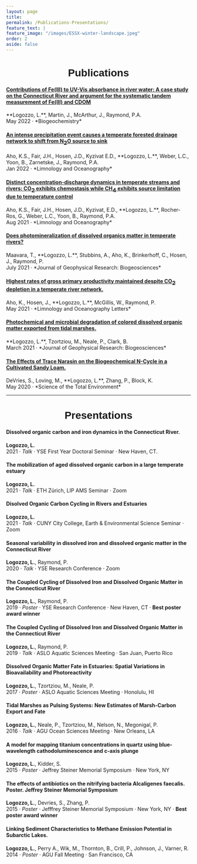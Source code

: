 ```yaml
---
layout: page
title: 
permalink: /Publications-Presentations/
feature_text: |
feature_image: "/images/ESSX-winter-landscape.jpeg"
order: 2
aside: false
---
```


<h1 align="center" style="font-family:'Helvetica',sans-serif; font-weight:bold"> Publications </h1>

<h4> <a href="https://doi.org/10.1007/s10533-022-00937-5" target="_blank_"> Contributions of Fe(III) to UV-Vis absorbance in river water: A case study on the Connecticut River and argument for the systematic tandem measurement of Fe(III) and CDOM </a> </h4>
**Logozzo, L.**, Martin, J., McArthur, J., Raymond, P.A. <br>
May 2022 &middot; *Biogeochemistry*

<h4> <a href="https://doi.org/10.1002/lno.12006" target="_blank_"> An intense precipitation event causes a temperate forested drainage network to shift from N<font size=4><sub>2</sub></font>O source to sink </a> </h4>
Aho, K.S., Fair, J.H., Hosen, J.D., Kyzivat E.D., **Logozzo, L.**, Weber, L.C., Yoon, B., Zarnetske, J., Raymond, P.A. <br>
Jan 2022 &middot; *Limnology and Oceanography*

<h4> <a href="https://doi.org/10.1002/lno.11906" target="_blank_"> Distinct concentration-discharge dynamics in temperate streams and rivers: CO<font size=4><sub>2</sub></font> exhibits chemostasis while CH<font size=4><sub>4</sub></font> exhibits source limitation due to temperature control </a> </h4>
Aho, K.S., Fair, J.H., Hosen, J.D., Kyzivat, E.D., **Logozzo, L.**, Rocher-Ros, G., Weber, L.C., Yoon, B., Raymond, P.A. <br>
Aug 2021 &middot; *Limnology and Oceanography*

<h4> <a href="https://doi.org/10.1029/2021JG006402" target="_blank"> Does photomineralization of dissolved organics matter in temperate rivers? </a> </h4>
Maavara, T., **Logozzo, L.**, Stubbins, A., Aho, K., Brinkerhoff, C., Hosen, J., Raymond, P. <br>
July 2021 &middot; *Journal of Geophysical Research: Biogeosciences*


<h4> <a href="https://doi.org/10.1002/lol2.10195" target="_blank"> Highest rates of gross primary productivity maintained despite CO<font size=4><sub>2</sub></font> depletion in a temperate river network. </a></h4>
Aho, K., Hosen, J., **Logozzo, L.**, McGillis, W., Raymond, P. <br>
May 2021 &middot; *Limnology and Oceanography Letters*


<h4> <a href="https://doi.org/10.1029/2020JG005744" target="_blank"> Photochemical and microbial degradation of colored dissolved organic matter exported from tidal marshes. </a></h4>
**Logozzo, L.**, Tzortziou, M., Neale, P., Clark, B. <br>
March 2021 &middot; *Journal of Geophysical Research: Biogeosciences*


<h4><a href="https://www.sciencedirect.com/science/article/pii/S0048969720305416?via%3Dihub" target="_blank">The Effects of Trace Narasin on the Biogeochemical N-Cycle in a Cultivated Sandy Loam.</a></h4>
DeVries, S., Loving, M.,  **Logozzo, L.**, Zhang, P., Block, K. <br>
May 2020 &middot; *Science of the Total Environment*

---

<h1 align="center" style="font-family:'Helvetica',sans-serif; font-weight:bold"> Presentations </h1>

#### Dissolved organic carbon and iron dynamics in the Connecticut River. 
**Logozzo, L.** <br>
2021 &middot; *Talk* &middot; YSE First Year Doctoral Seminar &middot; New Haven, CT.

#### The mobilization of aged dissolved organic carbon in a large temperate estuary
**Logozzo, L.** <br>
2021 &middot; *Talk* &middot; ETH Zürich, LIP AMS Seminar &middot; Zoom

#### Disolved Organic Carbon Cycling in Rivers and Estuaries
**Logozzo, L.** <br>
2021 &middot; *Talk* &middot; CUNY City College, Earth & Environmental Science Seminar &middot; Zoom

#### Seasonal variability in dissolved iron and dissolved organic matter in the Connecticut River
**Logozzo, L.**, Raymond, P. <br>
2020 &middot; *Talk* &middot; YSE Research Conference &middot; Zoom

#### The Coupled Cycling of Dissolved Iron and Dissolved Organic Matter in the Connecticut River
**Logozzo, L.**, Raymond, P. <br>
2019 &middot; *Poster* &middot; YSE Research Conference &middot; New Haven, CT &middot; **Best poster award winner**

#### The Coupled Cycling of Dissolved Iron and Dissolved Organic Matter in the Connecticut River
**Logozzo, L.**, Raymond, P. <br>
2019 &middot; *Talk* &middot; ASLO Aquatic Sciences Meeting &middot; San Juan, Puerto Rico

#### Dissolved Organic Matter Fate in Estuaries: Spatial Variations in Bioavailability and Photoreactivity
**Logozzo, L.**, Tzortziou, M., Neale, P. <br>
2017 &middot; *Poster* &middot; ASLO Aquatic Sciences Meeting &middot; Honolulu, HI

#### Tidal Marshes as Pulsing Systems: New Estimates of Marsh-Carbon Export and Fate
**Logozzo, L.**, Neale, P., Tzortziou, M., Nelson, N., Megonigal, P. <br>
2016 &middot; *Talk* &middot; AGU Ocean Sciences Meeting &middot; New Orleans, LA

#### A model for mapping titanium concentrations in quartz using blue-wavelength cathodoluminescence and c-axis plunge
**Logozzo, L.**, Kidder, S. <br> 
2015 &middot; *Poster* &middot; Jeffrey Steiner Memorial Symposium &middot; New York, NY

#### The effects of antibiotics on the nitrifying bacteria Alcaligenes faecalis. Poster. Jeffrey Steiner Memorial Symposium
**Logozzo, L.**, Devries, S., Zhang, P. <br>
2015 &middot; *Poster* &middot; Jefffrey Steiner Memorial Symposium &middot; New York, NY &middot; **Best poster award winner**

#### Linking Sediment Characteristics to Methane Emission Potential in Subarctic Lakes. 
**Logozzo, L.**, Perry A., Wik, M., Thornton, B., Crill, P., Johnson, J., Varner, R. <br>
2014 &middot; *Poster* &middot; AGU Fall Meeting &middot; San Francisco, CA
